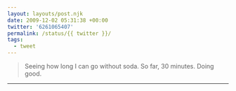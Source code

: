 ```yaml
---
layout: layouts/post.njk
date: 2009-12-02 05:31:38 +00:00
twitter: '6261065407'
permalink: /status/{{ twitter }}/
tags: 
  - tweet
---
```


> Seeing how long I can go without soda. So far, 30 minutes. Doing good.

---
